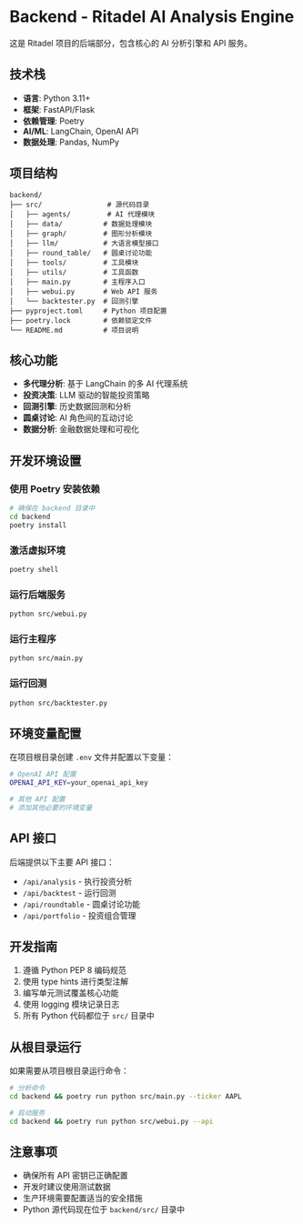 # Backend - Ritadel AI Analysis Engine

这是 Ritadel 项目的后端部分，包含核心的 AI 分析引擎和 API 服务。

## 技术栈

- **语言**: Python 3.11+
- **框架**: FastAPI/Flask
- **依赖管理**: Poetry
- **AI/ML**: LangChain, OpenAI API
- **数据处理**: Pandas, NumPy

## 项目结构

```
backend/
├── src/                # 源代码目录
│   ├── agents/         # AI 代理模块
│   ├── data/          # 数据处理模块
│   ├── graph/         # 图形分析模块
│   ├── llm/           # 大语言模型接口
│   ├── round_table/   # 圆桌讨论功能
│   ├── tools/         # 工具模块
│   ├── utils/         # 工具函数
│   ├── main.py        # 主程序入口
│   ├── webui.py       # Web API 服务
│   └── backtester.py  # 回测引擎
├── pyproject.toml     # Python 项目配置
├── poetry.lock        # 依赖锁定文件
└── README.md          # 项目说明
```

## 核心功能

- **多代理分析**: 基于 LangChain 的多 AI 代理系统
- **投资决策**: LLM 驱动的智能投资策略
- **回测引擎**: 历史数据回测和分析
- **圆桌讨论**: AI 角色间的互动讨论
- **数据分析**: 金融数据处理和可视化

## 开发环境设置

### 使用 Poetry 安装依赖

```bash
# 确保在 backend 目录中
cd backend
poetry install
```

### 激活虚拟环境

```bash
poetry shell
```

### 运行后端服务

```bash
python src/webui.py
```

### 运行主程序

```bash
python src/main.py
```

### 运行回测

```bash
python src/backtester.py
```

## 环境变量配置

在项目根目录创建 `.env` 文件并配置以下变量：

```bash
# OpenAI API 配置
OPENAI_API_KEY=your_openai_api_key

# 其他 API 配置
# 添加其他必要的环境变量
```

## API 接口

后端提供以下主要 API 接口：

- `/api/analysis` - 执行投资分析
- `/api/backtest` - 运行回测
- `/api/roundtable` - 圆桌讨论功能
- `/api/portfolio` - 投资组合管理

## 开发指南

1. 遵循 Python PEP 8 编码规范
2. 使用 type hints 进行类型注解
3. 编写单元测试覆盖核心功能
4. 使用 logging 模块记录日志
5. 所有 Python 代码都位于 `src/` 目录中

## 从根目录运行

如果需要从项目根目录运行命令：

```bash
# 分析命令
cd backend && poetry run python src/main.py --ticker AAPL

# 启动服务
cd backend && poetry run python src/webui.py --api
```

## 注意事项

- 确保所有 API 密钥已正确配置
- 开发时建议使用测试数据
- 生产环境需要配置适当的安全措施
- Python 源代码现在位于 `backend/src/` 目录中 
